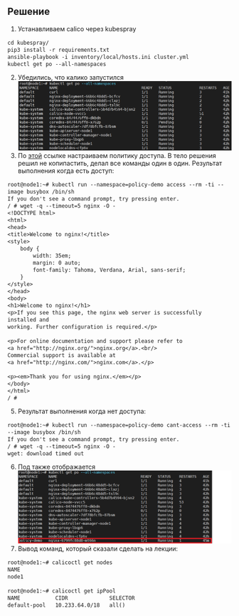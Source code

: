 ## Решение
1. Устанавливаем calico через kubespray
``` git clone https://github.com/kubernetes-sigs/kubespray.git
cd kubespray/
pip3 install -r requirements.txt
ansible-playbook -i inventory/local/hosts.ini cluster.yml
kubectl get po --all-namespaces
```
2. Убедились, что калико запустился ![get po.png](https://github.com/loshkarevev/Homeworks/blob/main/12.5%20%D0%A1%D0%B5%D1%82%D0%B5%D0%B2%D1%8B%D0%B5%20%D1%80%D0%B5%D1%88%D0%B5%D0%BD%D0%B8%D1%8F%20CNI/get%20po.png)
3. По [этой](https://docs.projectcalico.org/security/tutorials/kubernetes-policy-basic) ссылке настраиваем политику доступа. В тело решения решил не копипастить, делал все команды один в один.
Результат выполнения когда есть доступ:
```
root@node1:~# kubectl run --namespace=policy-demo access --rm -ti --image busybox /bin/sh
If you don't see a command prompt, try pressing enter.
/ # wget -q --timeout=5 nginx -O -
<!DOCTYPE html>
<html>
<head>
<title>Welcome to nginx!</title>
<style>
    body {
        width: 35em;
        margin: 0 auto;
        font-family: Tahoma, Verdana, Arial, sans-serif;
    }
</style>
</head>
<body>
<h1>Welcome to nginx!</h1>
<p>If you see this page, the nginx web server is successfully installed and
working. Further configuration is required.</p>

<p>For online documentation and support please refer to
<a href="http://nginx.org/">nginx.org</a>.<br/>
Commercial support is available at
<a href="http://nginx.com/">nginx.com</a>.</p>

<p><em>Thank you for using nginx.</em></p>
</body>
</html>
/ # 
```
5. Результат выполнения когда нет доступа:
```
root@node1:~# kubectl run --namespace=policy-demo cant-access --rm -ti --image busybox /bin/sh
If you don't see a command prompt, try pressing enter.
/ # wget -q --timeout=5 nginx -O -
wget: download timed out
```
6. Под также отображается ![get po+nginx.png](https://github.com/loshkarevev/Homeworks/blob/main/12.5%20%D0%A1%D0%B5%D1%82%D0%B5%D0%B2%D1%8B%D0%B5%20%D1%80%D0%B5%D1%88%D0%B5%D0%BD%D0%B8%D1%8F%20CNI/get%20po%2Bnginx.png)
7. Вывод команд, который сказали сделать на лекции:
```
root@node1:~# calicoctl get nodes
NAME
node1

root@node1:~# calicoctl get ipPool
NAME           CIDR             SELECTOR
default-pool   10.233.64.0/18   all()
```
